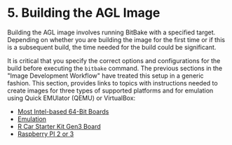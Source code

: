 # 5. Building the AGL Image

Building the AGL image involves running BitBake with a specified target.
Depending on whether you are building the image for the first time or if this
is a subsequent build, the time needed for the build could be significant.

It is critical that you specify the correct options and configurations for the
build before executing the `bitbake` command.
The previous sections in the "Image Development Workflow" have treated this setup
in a generic fashion.
This section, provides links to topics with instructions needed to create images for
three types of supported platforms and for emulation using Quick EMUlator (QEMU)
or VirtualBox:

* [Most Intel-based 64-Bit Boards](./machines/intel.html)
* [Emulation](./machines/qemu.html)
* [R Car Starter Kit Gen3 Board](./machines/renesas.html)
* [Raspberry PI 2 or 3](./machines/raspberrypi.html)
